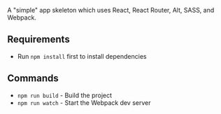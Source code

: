 A "simple" app skeleton which uses React, React Router, Alt, SASS, and Webpack.

## Requirements
* Run `npm install` first to install dependencies

## Commands
* `npm run build` - Build the project
* `npm run watch` - Start the Webpack dev server
